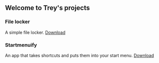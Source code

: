 ## Welcome to Trey's projects

### File locker
A simple file locker. [Download](https://trey7658.github.io/filelock)
### Startmenuify
An app that takes shortcuts and puts them into your start menu. [Download](https://github.com/trey7658/trey7658/tree/master/start%20menu%20things)